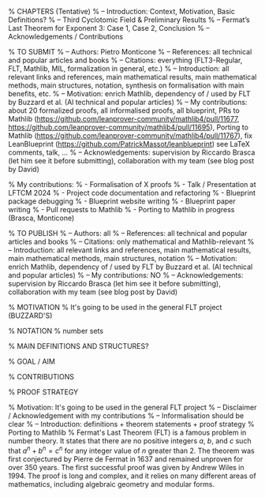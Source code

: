 % CHAPTERS (Tentative)
% – Introduction: Context, Motivation, Basic Definitions?
% – Third Cyclotomic Field & Preliminary Results
% – Fermat’s Last Theorem for Exponent 3: Case 1, Case 2, Conclusion
% – Acknowledgements / Contributions


% TO SUBMIT
% – Authors: Pietro Monticone
% – References: all technical and popular articles and books
% – Citations: everything (FLT3-Regular, FLT, Mathlib, MIL, formalization in general, etc.)
% – Introduction: all relevant links and references, main mathematical results, main mathematical methods, main structures, notation, synthesis on formalisation with main benefits, etc.
% – Motivation: enrich Mathlib, dependency of / used by FLT by Buzzard et al. (Al technical and popular articles)
% – My contributions: about 20 formalized proofs, all informalised proofs, all blueprint, PRs to Mathlib (https://github.com/leanprover-community/mathlib4/pull/11677, https://github.com/leanprover-community/mathlib4/pull/11695), Porting to Mathlib (https://github.com/leanprover-community/mathlib4/pull/11767), fix LeanBlueprint (https://github.com/PatrickMassot/leanblueprint) see LaTeX comments, talk, ...
% – Acknowledgements: supervision by Riccardo Brasca (let him see it before submitting), collaboration with my team (see blog post by David)

% My contributions:
% - Formalisation of X proofs
% - Talk / Presentation at LFTCM 2024
% - Project code documentation and refactoring
% - Blueprint package debugging
% - Blueprint website writing
% - Blueprint paper writing
% - Pull requests to Mathlib
% - Porting to Mathlib in progress (Brasca, Monticone)


% TO PUBLISH
% – Authors: all
% – References: all technical and popular articles and books
% – Citations: only mathematical and Mathlib-relevant
% – Introduction: all relevant links and references, main mathematical results, main mathematical methods, main structures, notation
% – Motivation: enrich Mathlib, dependency of / used by FLT by Buzzard et al. (Al technical and popular articles)
% – My contributions: NO
% – Acknowledgements: supervision by Riccardo Brasca (let him see it before submitting), collaboration with my team (see blog post by David)

% MOTIVATION
% It's going to be used in the general FLT project (BUZZARD'S)

% NOTATION
% number sets

% MAIN DEFINITIONS AND STRUCTURES?

% GOAL / AIM

% CONTRIBUTIONS

% PROOF STRATEGY

% Motivation: It's going to be used in the general FLT project
% – Disclaimer / Acknowledgement with my contributions
% – Informalisation should be clear
% – Introduction: definitions + theorem statements + proof strategy
% Porting to Mathlib
% Fermat's Last Theorem (FLT) is a famous problem in number theory. It states that there are no positive integers $a$, $b$, and $c$ such that $a^n + b^n = c^n$ for any integer value of $n$ greater than $2$. The theorem was first conjectured by Pierre de Fermat in 1637 and remained unproven for over 350 years. The first successful proof was given by Andrew Wiles in 1994. The proof is long and complex, and it relies on many different areas of mathematics, including algebraic geometry and modular forms.
